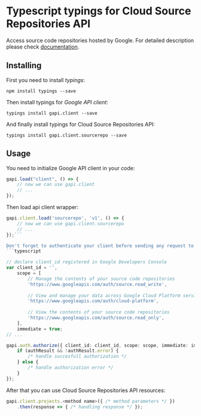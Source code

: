 # Typescript typings for Cloud Source Repositories API
Access source code repositories hosted by Google.
For detailed description please check [documentation](https://cloud.google.com/source-repositories/docs/apis).

## Installing

First you need to install *typings*:
```
npm install typings --save 
```

Then install typings for *Google API client*:
```
typings install gapi.client --save 
```

And finally install typings for Cloud Source Repositories API:
```
typings install gapi.client.sourcerepo --save 
```

## Usage

You need to initialize Google API client in your code:
```typescript
gapi.load("client", () => { 
    // now we can use gapi.client
    // ... 
});
```

Then load api client wrapper:
```typescript
gapi.client.load('sourcerepo', 'v1', () => {
    // now we can use gapi.client.sourcerepo
    // ... 
});```

Don't forget to authenticate your client before sending any request to resources:
```typescript

// declare client_id registered in Google Developers Console
var client_id = '',
    scope = [     
        // Manage the contents of your source code repositories
        'https://www.googleapis.com/auth/source.read_write',
    
        // View and manage your data across Google Cloud Platform services
        'https://www.googleapis.com/auth/cloud-platform',
    
        // View the contents of your source code repositories
        'https://www.googleapis.com/auth/source.read_only',
    ],
    immediate = true;
// ...

gapi.auth.authorize({ client_id: client_id, scope: scope, immediate: immediate }, authResult => {
    if (authResult && !authResult.error) {
        /* handle succesfull authorization */
    } else {
        /* handle authorization error */
    }
});            
```

After that you can use Cloud Source Repositories API resources:

```typescript
gapi.client.projects.<method name>({ /* method parameters */ })
    .then(response => { /* handling response */ });
```